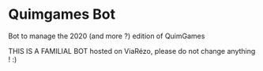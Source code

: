 # Quimgames Bot

Bot to manage the 2020 (and more ?) edition of QuimGames

THIS IS A FAMILIAL BOT hosted on ViaRézo, please do not change anything !
:)
